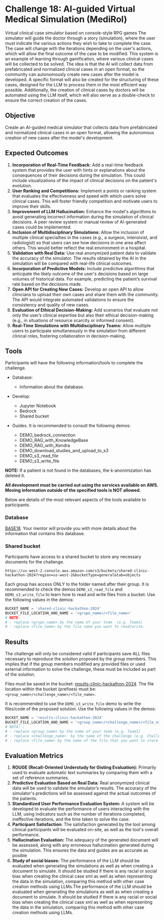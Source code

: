 # Challenge 18: AI-guided Virtual Medical Simulation (MediRol)


Virtual clinical case simulator based on console-style RPG games
The simulator will guide the doctor through a story (simulation), where the user must indicate the various actions they wish to take to complete the case. The case will change with the iterations depending on the user's actions, which will allow the final outcome of the case to be modified.
This system is an example of learning through gamification, where various clinical cases will be collected to be solved. The idea is that the AI will collect data from prefabricated and normalized clinical cases in an open format, so the community can autonomously create new cases after the model is developed.
A specific format will also be created for the structuring of these cases, designed for the LLM to process them in the most efficient way possible. Additionally, the creation of clinical cases by doctors will be automated using the LLM itself, which will also serve as a double-check to ensure the correct creation of the cases.



## Objective

Create an AI-guided medical simulator that collects data from prefabricated and normalized clinical cases in an open format, allowing the autonomous creation of new cases after the model's development.

## Expected Outcomes

1.	**Incorporation of Real-Time Feedback:** Add a real-time feedback system that provides the user with hints or explanations about the consequences of their decisions during the simulation. This could include visualizations of the impact of clinical decisions on the patient's evolution.
2.	**User Ranking and Competitions:** Implement a points or ranking system that evaluates the effectiveness and speed with which users solve clinical cases. This will foster friendly competition and motivate users to improve their skills.
3.	**Improvement of LLM Hallucination:** Enhance the model's algorithms to avoid generating incorrect information during the simulation of clinical decisions. A peer review system or manual review of AI-generated cases could be implemented.
4.	**Inclusion of Multidisciplinary Simulations:** Allow the inclusion of multiple clinical specialties in the cases (e.g., a surgeon, intensivist, and radiologist) so that users can see how decisions in one area affect others. This would better reflect the real environment in a hospital.
5.	**Validation with Real Data:** Use real anonymized patient data to validate the accuracy of the simulator. The results obtained by the AI in the simulation will be compared with real-life clinical outcomes.
6.	**Incorporation of Predictive Models:** Include predictive algorithms that anticipate the likely outcome of the user's decisions based on large volumes of historical data. For example, predicting the patient’s survival rate based on the decisions made.
7.	**Open API for Creating New Cases:** Develop an open API to allow clinicians to upload their own cases and share them with the community. The API would integrate automated validations to ensure the consistency and quality of new cases.
8.	**Evaluation of Ethical Decision-Making:** Add scenarios that evaluate not only the user’s clinical expertise but also their ethical decision-making (e.g., in situations of resource scarcity or informed consent).
9.	**Real-Time Simulations with Multidisciplinary Teams:** Allow multiple users to participate simultaneously in the simulation from different clinical roles, fostering collaboration in decision-making.

   

## Tools

Participants will have the following information/tools to complete the challenge.

- Database:
    - Information about the database.

- Develop:
    - Jupyter Notebook
    - Bedrock
    - Shared bucket 

- Guides. It is recommended to consult the following demos:
    - DEMO_bedrock_connection
    - DEMO_RAG_with_KnowledgeBase
    - DEMO_RAG_with_Kendra
    - DEMO_download_studies_and_upload_to_s3
    - DEMO_s3_read_file
    - DEMO_s3_write_file

**NOTE:** If a patient is not found in the databases, the k-anonimization has deleted it.


**All development must be carried out using the services available on AWS. Moving information outside of the specified tools is NOT allowed.**

Below are details of the most relevant aspects of the tools available to participants.

 ### Database
 [BASE18](https://us-west-2.console.aws.amazon.com/s3/buckets/data-clinic-hackathon-2024?region=us-west-2&bucketType=general&prefix=BASE18/&showversions=false). Your mentor will provide you with more details about the information that contains this database.





### Shared bucket

Participants have access to a shared bucket to store any necessary documents for the challenge.

```
https://us-west-2.console.aws.amazon.com/s3/buckets/shared-clinic-hackathon-2024?region=us-west-2&bucketType=general&tab=objects
```

Each group has access ONLY to the folder named after their group. It is recommended to check the demos `DEMO_s3_read_file` and `DEMO_s3_write_file` to learn how to read and write files from a bucket. Use the following values in the demos:

```python
BUCKET_NAME = 'shared-clinic-hackathon-2024'
BUCKET_FILE_LOCATION_AND_NAME = '<grupo_name>/<file_name>'
# NOTE:
# - replace <grupo_name> by the name of your team  (e.g. Team1)
# - replace <file_name> by the file name you want to read/write.
```

## Results

The challenge will only be considered valid if participants save ALL files necessary to reproduce the solution proposed by the group members. This implies that if the group members modified any provided files or used external information to solve the challenge, these must be included as part of the solution.

Files must be saved in the bucket: [results-clinic-hackathon-2024](https://us-west-2.console.aws.amazon.com/s3/buckets/results-clinic-hackathon-2024?region=us-west-2&bucketType=general&tab=objects). The file location within the bucket (prefixes) must be: `<group_name>/<challenge_name>/<file_name>`.

It is recommended to use the `DEMO_s3_write_file` demo to write the files/code of the proposed solution. Use the following values in the demos:

```python
BUCKET_NAME = 'results-clinic-hackathon-2024'
BUCKET_FILE_LOCATION_AND_NAME = '<group_name>/<challenge_name>/<file_name>'
# NOTA: :
# - replace <group_name> by the name of your team (e.g. Team1)
# - replace <challenge_name>  by the name of the challenge (e.g. Challenge1)
# - replace <file_name> by the name of the file that you want to store (e.g., main_code_challenge1.ipynb)

```

## Evaluation Metrics

1.	**ROUGE (Recall-Oriented Understudy for Gisting Evaluation):** Primarily used to evaluate automatic text summaries by comparing them with a set of reference summaries.
2.	**Predictive Evaluation Based on Real Data:** Real anonymized clinical data will be used to validate the simulator’s results. The accuracy of the simulator's predictions will be assessed against the actual outcomes of the patients.
3.	**Standardized User Performance Evaluation System:** A system will be developed to evaluate the performance of users interacting with the LLM, using indicators such as the number of iterations completed, ineffective iterations, and the time taken to solve the case.
4.	**Participant Satisfaction:** The satisfaction generated by the tool among clinical participants will be evaluated on-site, as well as the tool's overall performance.
5.	**Hallucination Evaluation:** The adequacy of the generated document will be assessed, along with any erroneous hallucination generated during the simulation. This ensures the data and guides are as accurate as posible
6.	**Study of social biases:** The performance of the LLM should be evaluated when generating the simulations as well as when creating a document to simulate. It should be studied if there is any racial or social bias when creating the clinical case xml as well as when representing the data in the simulation, comparing this method with other case creation methods using LLMs.The performance of the LLM should be evaluated when generating the simulations as well as when creating a document to simulate. It should be studied if there is any racial or social bias when creating the clinical case xml as well as when representing the data in the simulation, comparing this method with other case creation methods using LLMs.




